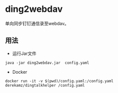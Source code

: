 # ding2webdav

单向同步钉钉通信录至webdav。

## 用法

* 运行Jar文件

`java -jar ding2webdav.jar  config.yaml`

* Docker

`docker run -it -v $(pwd)/config.yaml:/config.yaml derekamz/dingtalkhelper /config.yaml`

